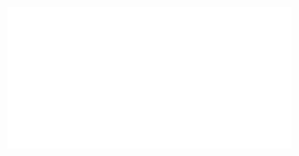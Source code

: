 <!--
**laurentpayot/laurentpayot** is a ✨ _special_ ✨ repository because its `README.md` (this file) appears on your GitHub profile.
-->
[
    ![Lambdapps](lambdapps.svg)
](https://lambdapps.com)
